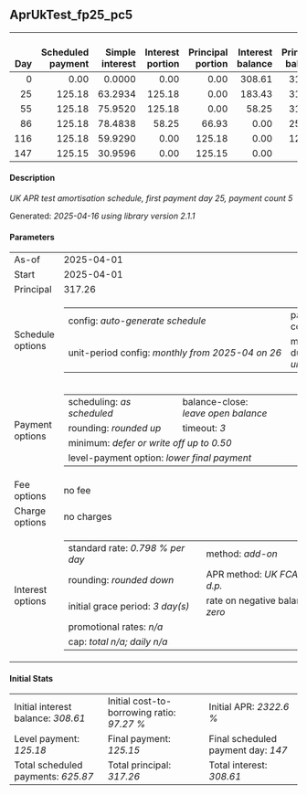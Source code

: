 <h2>AprUkTest_fp25_pc5</h2>
<table>
    <thead style="vertical-align: bottom;">
        <th style="text-align: right;">Day</th>
        <th style="text-align: right;">Scheduled payment</th>
        <th style="text-align: right;">Simple interest</th>
        <th style="text-align: right;">Interest portion</th>
        <th style="text-align: right;">Principal portion</th>
        <th style="text-align: right;">Interest balance</th>
        <th style="text-align: right;">Principal balance</th>
        <th style="text-align: right;">Total simple interest</th>
        <th style="text-align: right;">Total interest</th>
        <th style="text-align: right;">Total principal</th>
    </thead>
    <tr style="text-align: right;">
        <td class="ci00">0</td>
        <td class="ci01" style="white-space: nowrap;">0.00</td>
        <td class="ci02">0.0000</td>
        <td class="ci03">0.00</td>
        <td class="ci04">0.00</td>
        <td class="ci05">308.61</td>
        <td class="ci06">317.26</td>
        <td class="ci07">0.0000</td>
        <td class="ci08">0.00</td>
        <td class="ci09">0.00</td>
    </tr>
    <tr style="text-align: right;">
        <td class="ci00">25</td>
        <td class="ci01" style="white-space: nowrap;">125.18</td>
        <td class="ci02">63.2934</td>
        <td class="ci03">125.18</td>
        <td class="ci04">0.00</td>
        <td class="ci05">183.43</td>
        <td class="ci06">317.26</td>
        <td class="ci07">63.2934</td>
        <td class="ci08">125.18</td>
        <td class="ci09">0.00</td>
    </tr>
    <tr style="text-align: right;">
        <td class="ci00">55</td>
        <td class="ci01" style="white-space: nowrap;">125.18</td>
        <td class="ci02">75.9520</td>
        <td class="ci03">125.18</td>
        <td class="ci04">0.00</td>
        <td class="ci05">58.25</td>
        <td class="ci06">317.26</td>
        <td class="ci07">139.2454</td>
        <td class="ci08">250.36</td>
        <td class="ci09">0.00</td>
    </tr>
    <tr style="text-align: right;">
        <td class="ci00">86</td>
        <td class="ci01" style="white-space: nowrap;">125.18</td>
        <td class="ci02">78.4838</td>
        <td class="ci03">58.25</td>
        <td class="ci04">66.93</td>
        <td class="ci05">0.00</td>
        <td class="ci06">250.33</td>
        <td class="ci07">217.7292</td>
        <td class="ci08">308.61</td>
        <td class="ci09">66.93</td>
    </tr>
    <tr style="text-align: right;">
        <td class="ci00">116</td>
        <td class="ci01" style="white-space: nowrap;">125.18</td>
        <td class="ci02">59.9290</td>
        <td class="ci03">0.00</td>
        <td class="ci04">125.18</td>
        <td class="ci05">0.00</td>
        <td class="ci06">125.15</td>
        <td class="ci07">277.6582</td>
        <td class="ci08">308.61</td>
        <td class="ci09">192.11</td>
    </tr>
    <tr style="text-align: right;">
        <td class="ci00">147</td>
        <td class="ci01" style="white-space: nowrap;">125.15</td>
        <td class="ci02">30.9596</td>
        <td class="ci03">0.00</td>
        <td class="ci04">125.15</td>
        <td class="ci05">0.00</td>
        <td class="ci06">0.00</td>
        <td class="ci07">308.6178</td>
        <td class="ci08">308.61</td>
        <td class="ci09">317.26</td>
    </tr>
</table>
<h4>Description</h4>
<p><i>UK APR test amortisation schedule, first payment day 25, payment count 5</i></p>
<p>Generated: <i>2025-04-16 using library version 2.1.1</i></p>
<h4>Parameters</h4>
<table>
    <tr>
        <td>As-of</td>
        <td>2025-04-01</td>
    </tr>
    <tr>
        <td>Start</td>
        <td>2025-04-01</td>
    </tr>
    <tr>
        <td>Principal</td>
        <td>317.26</td>
    </tr>
    <tr>
        <td>Schedule options</td>
        <td>
            <table>
                <tr>
                    <td>config: <i>auto-generate schedule</i></td>
                    <td>payment count: <i>5</i></td>
                </tr>
                <tr>
                    <td style="white-space: nowrap;">unit-period config: <i>monthly from 2025-04 on 26</i></td>
                    <td>max duration: <i>unlimited</i></td>
                </tr>
            </table>
        </td>
    </tr>
    <tr>
        <td>Payment options</td>
        <td>
            <table>
                <tr>
                    <td>scheduling: <i>as scheduled</i></td>
                    <td>balance-close: <i>leave&nbsp;open&nbsp;balance</i></td>
                </tr>
                <tr>
                    <td>rounding: <i>rounded up</i></td>
                    <td>timeout: <i>3</i></td>
                </tr>
                <tr>
                    <td colspan='2'>minimum: <i>defer&nbsp;or&nbsp;write&nbsp;off&nbsp;up&nbsp;to&nbsp;0.50</i></td>
                </tr>
                <tr>
                    <td colspan='2'>level-payment option: <i>lower&nbsp;final&nbsp;payment</i></td>
                </tr>
            </table>
        </td>
    </tr>
    <tr>
        <td>Fee options</td>
        <td>no fee
        </td>
    </tr>
    <tr>
        <td>Charge options</td>
        <td>no charges
        </td>
    </tr>
    <tr>
        <td>Interest options</td>
        <td>
            <table>
                <tr>
                    <td>standard rate: <i>0.798 % per day</i></td>
                    <td>method: <i>add-on</i></td>
                </tr>
                <tr>
                    <td>rounding: <i>rounded down</i></td>
                    <td>APR method: <i>UK FCA to 1 d.p.</i></td>
                </tr>
                <tr>
                    <td>initial grace period: <i>3 day(s)</i></td>
                    <td>rate on negative balance: <i>zero</i></td>
                </tr>
                <tr>
                    <td colspan="2">promotional rates: <i><i>n/a</i></i></td>
                </tr>
                <tr>
                    <td colspan="2">cap: <i>total <i>n/a</i>; daily <i>n/a</i></td>
                </tr>
            </table>
        </td>
    </tr>
</table>
<h4>Initial Stats</h4>
<table>
    <tr>
        <td>Initial interest balance: <i>308.61</i></td>
        <td>Initial cost-to-borrowing ratio: <i>97.27 %</i></td>
        <td>Initial APR: <i>2322.6 %</i></td>
    </tr>
    <tr>
        <td>Level payment: <i>125.18</i></td>
        <td>Final payment: <i>125.15</i></td>
        <td>Final scheduled payment day: <i>147</i></td>
    </tr>
    <tr>
        <td>Total scheduled payments: <i>625.87</i></td>
        <td>Total principal: <i>317.26</i></td>
        <td>Total interest: <i>308.61</i></td>
    </tr>
</table>
